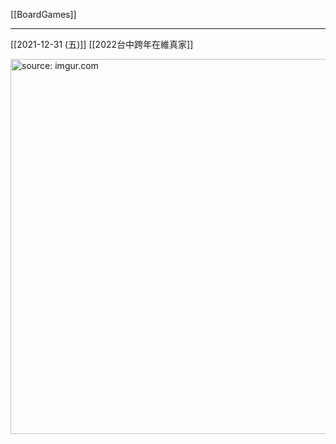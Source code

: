 [[BoardGames]]

---

[[2021-12-31 (五)]] [[2022台中跨年在維真家]]

<a href="https://imgur.com/fpaWHsB"><img src="https://i.imgur.com/fpaWHsB.jpg" title="source: imgur.com" width="600px" /></a>
